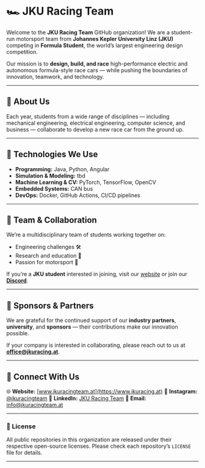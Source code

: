 # 🏎️ JKU Racing Team

Welcome to the **JKU Racing Team** GitHub organization!
We are a student-run motorsport team from **Johannes Kepler University Linz (JKU)** competing in **Formula Student**, the world’s largest engineering design competition.

Our mission is to **design, build, and race** high-performance electric and autonomous formula-style race cars — while pushing the boundaries of innovation, teamwork, and technology.

---

## 🚀 About Us

Each year, students from a wide range of disciplines — including mechanical engineering, electrical engineering, computer science, and business — collaborate to develop a new race car from the ground up.

---

## 🧠 Technologies We Use

* **Programming:** Java, Python, Angular
* **Simulation & Modeling:** tbd
* **Machine Learning & CV:** PyTorch, TensorFlow, OpenCV
* **Embedded Systems:** CAN bus
* **DevOps:** Docker, GitHub Actions, CI/CD pipelines

---

## 👥 Team & Collaboration

We’re a multidisciplinary team of students working together on:

* Engineering challenges 🛠️
* Research and education 🔬
* Passion for motorsport 🏁

If you’re a **JKU student** interested in joining, visit our [website](https://www.jkuracing.at) or join our **[Discord](https://jkuracing.at/discord)**.

---

## 🤝 Sponsors & Partners

We are grateful for the continued support of our **industry partners**, **university**, and **sponsors** — their contributions make our innovation possible.

If your company is interested in collaborating, please reach out to us at **[office@jkuracing.at](mailto:office@jkuracing.at)**.

---

## 🏁 Connect With Us

🌐 **Website:** [www.jkuracingteam.at](https://www.jkuracing.at)
📸 **Instagram:** [@jkuracingteam](https://www.instagram.com/jku_racing/)
💼 **LinkedIn:** [JKU Racing Team](https://www.linkedin.com/company/jku-racing-team)
📧 **Email:** [info@jkuracingteam.at](mailto:office@jkuracing.at)

---

### 🧾 License

All public repositories in this organization are released under their respective open-source licenses.
Please check each repository’s `LICENSE` file for details.

---

